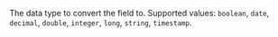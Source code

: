 The data type to convert the field to. Supported values: `boolean`, `date`, `decimal`, `double`, `integer`, `long`, `string`, `timestamp`.